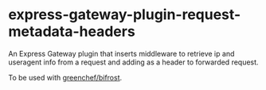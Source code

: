 # express-gateway-plugin-request-metadata-headers
An Express Gateway plugin that inserts middleware to retrieve ip and useragent info from a request and adding as a header to forwarded request.

To be used with [greenchef/bifrost](https://github.com/greenchef/bifrost).
